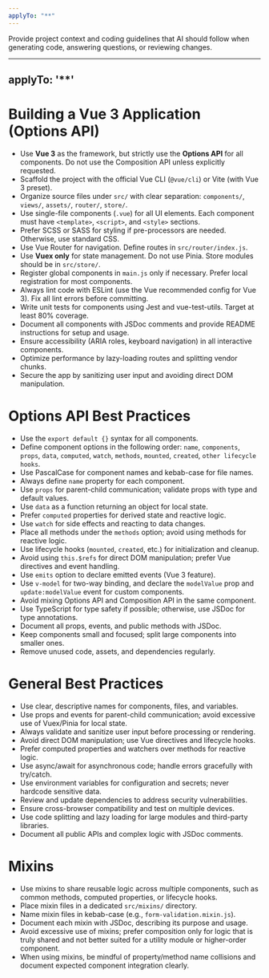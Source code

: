 ```yaml
---
applyTo: "**"
---
```


Provide project context and coding guidelines that AI should follow when generating code, answering questions, or reviewing changes.

---

## applyTo: '\*\*'

# Building a Vue 3 Application (Options API)

- Use **Vue 3** as the framework, but strictly use the **Options API** for all components. Do not use the Composition API unless explicitly requested.
- Scaffold the project with the official Vue CLI (`@vue/cli`) or Vite (with Vue 3 preset).
- Organize source files under `src/` with clear separation: `components/`, `views/`, `assets/`, `router/`, `store/`.
- Use single-file components (`.vue`) for all UI elements. Each component must have `<template>`, `<script>`, and `<style>` sections.
- Prefer SCSS or SASS for styling if pre-processors are needed. Otherwise, use standard CSS.
- Use Vue Router for navigation. Define routes in `src/router/index.js`.
- Use **Vuex only** for state management. Do not use Pinia. Store modules should be in `src/store/`.
- Register global components in `main.js` only if necessary. Prefer local registration for most components.
- Always lint code with ESLint (use the Vue recommended config for Vue 3). Fix all lint errors before committing.
- Write unit tests for components using Jest and vue-test-utils. Target at least 80% coverage.
- Document all components with JSDoc comments and provide README instructions for setup and usage.
- Ensure accessibility (ARIA roles, keyboard navigation) in all interactive components.
- Optimize performance by lazy-loading routes and splitting vendor chunks.
- Secure the app by sanitizing user input and avoiding direct DOM manipulation.

# Options API Best Practices

- Use the `export default {}` syntax for all components.
- Define component options in the following order: `name`, `components`, `props`, `data`, `computed`, `watch`, `methods`, `mounted`, `created`, `other lifecycle hooks`.
- Use PascalCase for component names and kebab-case for file names.
- Always define `name` property for each component.
- Use `props` for parent-child communication; validate props with type and default values.
- Use `data` as a function returning an object for local state.
- Prefer `computed` properties for derived state and reactive logic.
- Use `watch` for side effects and reacting to data changes.
- Place all methods under the `methods` option; avoid using methods for reactive logic.
- Use lifecycle hooks (`mounted`, `created`, etc.) for initialization and cleanup.
- Avoid using `this.$refs` for direct DOM manipulation; prefer Vue directives and event handling.
- Use `emits` option to declare emitted events (Vue 3 feature).
- Use `v-model` for two-way binding, and declare the `modelValue` prop and `update:modelValue` event for custom components.
- Avoid mixing Options API and Composition API in the same component.
- Use TypeScript for type safety if possible; otherwise, use JSDoc for type annotations.
- Document all props, events, and public methods with JSDoc.
- Keep components small and focused; split large components into smaller ones.
- Remove unused code, assets, and dependencies regularly.

# General Best Practices

- Use clear, descriptive names for components, files, and variables.
- Use props and events for parent-child communication; avoid excessive use of Vuex/Pinia for local state.
- Always validate and sanitize user input before processing or rendering.
- Avoid direct DOM manipulation; use Vue directives and lifecycle hooks.
- Prefer computed properties and watchers over methods for reactive logic.
- Use async/await for asynchronous code; handle errors gracefully with try/catch.
- Use environment variables for configuration and secrets; never hardcode sensitive data.
- Review and update dependencies to address security vulnerabilities.
- Ensure cross-browser compatibility and test on multiple devices.
- Use code splitting and lazy loading for large modules and third-party libraries.
- Document all public APIs and complex logic with JSDoc comments.

# Mixins

- Use mixins to share reusable logic across multiple components, such as common methods, computed properties, or lifecycle hooks.
- Place mixin files in a dedicated `src/mixins/` directory.
- Name mixin files in kebab-case (e.g., `form-validation.mixin.js`).
- Document each mixin with JSDoc, describing its purpose and usage.
- Avoid excessive use of mixins; prefer composition only for logic that is truly shared and not better suited for a utility module or higher-order component.
- When using mixins, be mindful of property/method name collisions and document expected component integration clearly.
